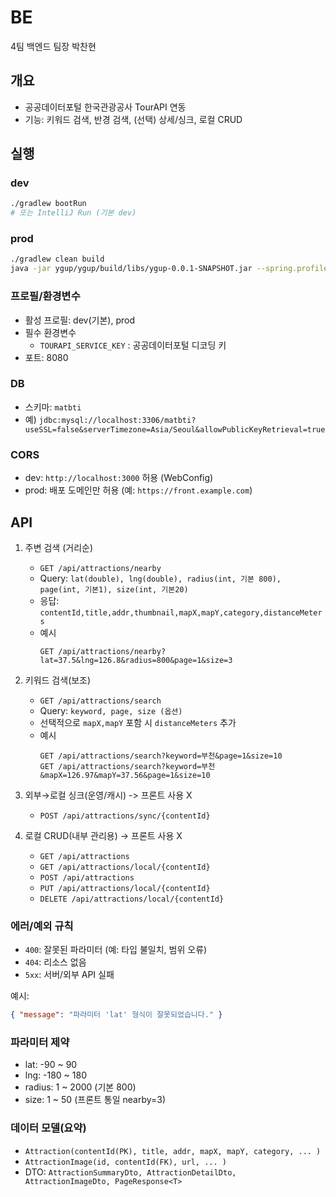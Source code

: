 # BE
4팀 백엔드 팀장 박찬현

## 개요
- 공공데이터포털 한국관광공사 TourAPI 연동
- 기능: 키워드 검색, 반경 검색, (선택) 상세/싱크, 로컬 CRUD

## 실행
### dev
```bash
./gradlew bootRun
# 또는 IntelliJ Run (기본 dev)
```

### prod
```bash
./gradlew clean build
java -jar ygup/ygup/build/libs/ygup-0.0.1-SNAPSHOT.jar --spring.profiles.active=prod
```

### 프로필/환경변수
- 활성 프로필: dev(기본), prod  
- 필수 환경변수  
  - `TOURAPI_SERVICE_KEY` : 공공데이터포털 디코딩 키  
- 포트: 8080  

### DB
- 스키마: `matbti`  
- 예) `jdbc:mysql://localhost:3306/matbti?useSSL=false&serverTimezone=Asia/Seoul&allowPublicKeyRetrieval=true`  

### CORS
- dev: `http://localhost:3000` 허용 (WebConfig)  
- prod: 배포 도메인만 허용 (예: `https://front.example.com`)  

## API
1) 주변 검색 (거리순)  
   - `GET /api/attractions/nearby`  
   - Query: `lat(double), lng(double), radius(int, 기본 800), page(int, 기본1), size(int, 기본20)`  
   - 응답: `contentId,title,addr,thumbnail,mapX,mapY,category,distanceMeters`  
   - 예시  
     ```
     GET /api/attractions/nearby?lat=37.5&lng=126.8&radius=800&page=1&size=3
     ```

2) 키워드 검색(보조)  
   - `GET /api/attractions/search`  
   - Query: `keyword, page, size (옵션)`  
   - 선택적으로 `mapX,mapY` 포함 시 `distanceMeters` 추가  
   - 예시  
     ```
     GET /api/attractions/search?keyword=부천&page=1&size=10
     GET /api/attractions/search?keyword=부천&mapX=126.97&mapY=37.56&page=1&size=10
     ```

3) 외부→로컬 싱크(운영/캐시)  -> 프론트 사용 X
   - `POST /api/attractions/sync/{contentId}`  

4) 로컬 CRUD(내부 관리용)  -> 프론트 사용 X
   - `GET /api/attractions`  
   - `GET /api/attractions/local/{contentId}`  
   - `POST /api/attractions`  
   - `PUT /api/attractions/local/{contentId}`  
   - `DELETE /api/attractions/local/{contentId}`  

### 에러/예외 규칙
- `400`: 잘못된 파라미터 (예: 타입 불일치, 범위 오류)  
- `404`: 리소스 없음  
- `5xx`: 서버/외부 API 실패  

예시:
```json
{ "message": "파라미터 'lat' 형식이 잘못되었습니다." }
```

### 파라미터 제약
- lat: -90 ~ 90  
- lng: -180 ~ 180  
- radius: 1 ~ 2000 (기본 800)  
- size: 1 ~ 50 (프론트 통일 nearby=3)  

### 데이터 모델(요약)
- `Attraction(contentId(PK), title, addr, mapX, mapY, category, ... )`  
- `AttractionImage(id, contentId(FK), url, ... )`  
- DTO: `AttractionSummaryDto, AttractionDetailDto, AttractionImageDto, PageResponse<T>`  


